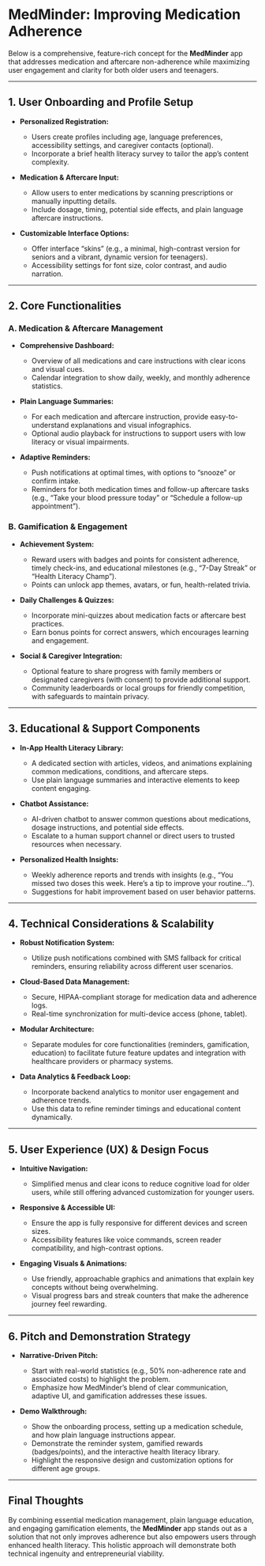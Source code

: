 # MedMinder: Improving Medication Adherence

Below is a comprehensive, feature-rich concept for the **MedMinder** app that addresses medication and aftercare non-adherence while maximizing user engagement and clarity for both older users and teenagers.

---

## 1. User Onboarding and Profile Setup

- **Personalized Registration:**  
  - Users create profiles including age, language preferences, accessibility settings, and caregiver contacts (optional).  
  - Incorporate a brief health literacy survey to tailor the app’s content complexity.

- **Medication & Aftercare Input:**  
  - Allow users to enter medications by scanning prescriptions or manually inputting details.  
  - Include dosage, timing, potential side effects, and plain language aftercare instructions.

- **Customizable Interface Options:**  
  - Offer interface “skins” (e.g., a minimal, high-contrast version for seniors and a vibrant, dynamic version for teenagers).  
  - Accessibility settings for font size, color contrast, and audio narration.

---

## 2. Core Functionalities

### A. Medication & Aftercare Management

- **Comprehensive Dashboard:**  
  - Overview of all medications and care instructions with clear icons and visual cues.  
  - Calendar integration to show daily, weekly, and monthly adherence statistics.

- **Plain Language Summaries:**  
  - For each medication and aftercare instruction, provide easy-to-understand explanations and visual infographics.  
  - Optional audio playback for instructions to support users with low literacy or visual impairments.

- **Adaptive Reminders:**  
  - Push notifications at optimal times, with options to “snooze” or confirm intake.  
  - Reminders for both medication times and follow-up aftercare tasks (e.g., “Take your blood pressure today” or “Schedule a follow-up appointment”).

### B. Gamification & Engagement

- **Achievement System:**  
  - Reward users with badges and points for consistent adherence, timely check-ins, and educational milestones (e.g., “7-Day Streak” or “Health Literacy Champ”).  
  - Points can unlock app themes, avatars, or fun, health-related trivia.

- **Daily Challenges & Quizzes:**  
  - Incorporate mini-quizzes about medication facts or aftercare best practices.  
  - Earn bonus points for correct answers, which encourages learning and engagement.

- **Social & Caregiver Integration:**  
  - Optional feature to share progress with family members or designated caregivers (with consent) to provide additional support.  
  - Community leaderboards or local groups for friendly competition, with safeguards to maintain privacy.

---

## 3. Educational & Support Components

- **In-App Health Literacy Library:**  
  - A dedicated section with articles, videos, and animations explaining common medications, conditions, and aftercare steps.  
  - Use plain language summaries and interactive elements to keep content engaging.

- **Chatbot Assistance:**  
  - AI-driven chatbot to answer common questions about medications, dosage instructions, and potential side effects.  
  - Escalate to a human support channel or direct users to trusted resources when necessary.

- **Personalized Health Insights:**  
  - Weekly adherence reports and trends with insights (e.g., “You missed two doses this week. Here’s a tip to improve your routine…”).  
  - Suggestions for habit improvement based on user behavior patterns.

---

## 4. Technical Considerations & Scalability

- **Robust Notification System:**  
  - Utilize push notifications combined with SMS fallback for critical reminders, ensuring reliability across different user scenarios.

- **Cloud-Based Data Management:**  
  - Secure, HIPAA-compliant storage for medication data and adherence logs.  
  - Real-time synchronization for multi-device access (phone, tablet).

- **Modular Architecture:**  
  - Separate modules for core functionalities (reminders, gamification, education) to facilitate future feature updates and integration with healthcare providers or pharmacy systems.

- **Data Analytics & Feedback Loop:**  
  - Incorporate backend analytics to monitor user engagement and adherence trends.  
  - Use this data to refine reminder timings and educational content dynamically.

---

## 5. User Experience (UX) & Design Focus

- **Intuitive Navigation:**  
  - Simplified menus and clear icons to reduce cognitive load for older users, while still offering advanced customization for younger users.

- **Responsive & Accessible UI:**  
  - Ensure the app is fully responsive for different devices and screen sizes.  
  - Accessibility features like voice commands, screen reader compatibility, and high-contrast options.

- **Engaging Visuals & Animations:**  
  - Use friendly, approachable graphics and animations that explain key concepts without being overwhelming.  
  - Visual progress bars and streak counters that make the adherence journey feel rewarding.

---

## 6. Pitch and Demonstration Strategy

- **Narrative-Driven Pitch:**  
  - Start with real-world statistics (e.g., 50% non-adherence rate and associated costs) to highlight the problem.  
  - Emphasize how MedMinder’s blend of clear communication, adaptive UI, and gamification addresses these issues.

- **Demo Walkthrough:**  
  - Show the onboarding process, setting up a medication schedule, and how plain language instructions appear.  
  - Demonstrate the reminder system, gamified rewards (badges/points), and the interactive health literacy library.  
  - Highlight the responsive design and customization options for different age groups.

---

## Final Thoughts

By combining essential medication management, plain language education, and engaging gamification elements, the **MedMinder** app stands out as a solution that not only improves adherence but also empowers users through enhanced health literacy. This holistic approach will demonstrate both technical ingenuity and entrepreneurial viability.
